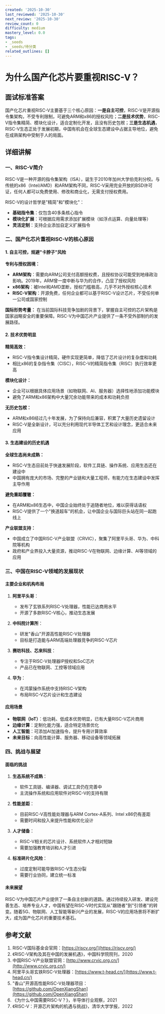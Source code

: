```yaml
---
created: '2025-10-30'
last_reviewed: '2025-10-30'
next_review: '2025-10-30'
review_count: 0
difficulty: medium
mastery_level: 0.0
tags:
- _seeds
- _seeds/待分类
related_outlines: []
---
```


# 为什么国产化芯片要重视RISC-V？

## 面试标准答案

国产化芯片重视RISC-V主要基于三个核心原因：**一是自主可控**，RISC-V是开源指令集架构，不受专利限制，可避免ARM和x86的授权风险；**二是技术优势**，RISC-V指令集精简、模块化设计，适合定制化开发，且没有历史包袱；**三是生态机遇**，RISC-V生态正处于发展初期，中国有机会在全球生态建设中占据主导地位，避免在成熟架构中受制于人的局面。

## 详细讲解

### 一、RISC-V简介

RISC-V是一种开源的指令集架构（ISA），诞生于2010年加州大学伯克利分校。与传统的x86（Intel/AMD）和ARM架构不同，RISC-V采用完全开放的BSD许可证，任何人都可以免费使用、修改和商业化，无需支付授权费用。

RISC-V的设计哲学是"精简"和"模块化"：
- **基础指令集**：仅包含40多条核心指令
- **模块化扩展**：可根据应用需求添加扩展模块（如浮点运算、向量处理等）
- **灵活定制**：支持企业添加自定义扩展指令

### 二、国产化芯片重视RISC-V的核心原因

#### 1. 自主可控，规避"卡脖子"风险

**专利与授权困境：**
- **ARM架构**：需要向ARM公司支付高额授权费，且授权协议可能受到地缘政治影响。2019年，ARM曾一度中断与华为的合作，凸显了授权风险
- **x86架构**：被Intel和AMD垄断，授权门槛极高，几乎不对外授权核心技术
- **RISC-V架构**：开源免费，任何企业都可以基于RISC-V设计芯片，不受任何单一公司或国家控制

**国际形势考量：**
在当前国际科技竞争加剧的背景下，掌握自主可控的芯片架构是国家战略安全的重要保障。RISC-V为中国芯片产业提供了一条不受外部制约的发展路径。

#### 2. 技术优势明显

**精简高效：**
- RISC-V指令集设计精简，硬件实现更简单，降低了芯片设计的复杂度和功耗
- 相比x86的复杂指令集（CISC），RISC-V的精简指令集（RISC）执行效率更高

**模块化设计：**
- 企业可以根据具体应用场景（如物联网、AI、服务器）选择性地添加功能模块
- 避免了ARM和x86架构中大量冗余功能带来的成本和功耗负担

**无历史包袱：**
- ARM和x86经过几十年发展，为了保持向后兼容，积累了大量历史遗留设计
- RISC-V是全新设计，可以充分利用现代半导体工艺和设计理念，更适合未来应用

#### 3. 生态建设的历史机遇

**全球生态尚未成熟：**
- RISC-V生态目前处于快速发展阶段，软件工具链、操作系统、应用生态还在建设中
- 中国拥有庞大的市场、完整的产业链和大量工程师，有能力在生态建设中发挥主导作用

**避免重蹈覆辙：**
- 在ARM和x86生态中，中国企业始终处于追随者地位，难以获得话语权
- RISC-V提供了一个"换道超车"的机会，让中国企业与国际巨头站在同一起跑线上

**产业联盟支持：**
- 中国成立了中国RISC-V产业联盟（CRVIC），聚集了阿里平头哥、华为、中科院等机构
- 政府和产业界投入大量资源，推动RISC-V在物联网、边缘计算、AI等领域的应用

### 三、中国在RISC-V领域的发展现状

#### 主要企业和机构布局

1. **阿里平头哥**：
   - 发布了玄铁系列RISC-V处理器，性能已达商用水平
   - 开源了多款RISC-V核心，推动生态发展

2. **中科院计算所**：
   - 研发"香山"开源高性能RISC-V处理器
   - 目标是打造能与ARM高端处理器竞争的RISC-V芯片

3. **赛昉科技、芯来科技**：
   - 专注于RISC-V处理器IP授权和SoC芯片
   - 产品已在物联网、工控等领域应用

4. **华为**：
   - 在鸿蒙操作系统中支持RISC-V架构
   - 布局RISC-V芯片设计和生态建设

#### 应用场景

- **物联网（IoT）**：低功耗、低成本优势明显，已有大量RISC-V芯片商用
- **边缘计算**：定制化能力强，适合特定场景优化
- **人工智能**：可添加AI加速指令，提升专用计算效率
- **未来目标**：向高性能计算、服务器、移动设备等领域拓展

### 四、挑战与展望

#### 面临的挑战

1. **生态系统不成熟**：
   - 软件工具链、编译器、调试工具仍在完善中
   - 主流操作系统和应用软件对RISC-V的支持有限

2. **性能差距**：
   - 目前RISC-V高性能处理器与ARM Cortex-A系列、Intel x86仍有差距
   - 需要时间和投入来提升性能和优化设计

3. **人才储备**：
   - RISC-V相关的芯片设计、系统软件人才相对短缺
   - 需要加强教育培训和人才引进

4. **标准碎片化风险**：
   - 过度定制可能导致RISC-V生态分裂
   - 需要行业协同，建立统一标准

#### 未来展望

RISC-V为中国芯片产业提供了一条自主创新的道路。通过持续投入研发、建设完善生态、培养专业人才，中国有望在RISC-V时代实现从"跟随者"到"引领者"的转变。随着5G、物联网、人工智能等新兴产业的发展，RISC-V的应用场景将不断扩大，成为国产化芯片的重要技术基石。

## 参考文献

1. RISC-V国际基金会官网：[https://riscv.org/](https://riscv.org/)
2. 《RISC-V架构及其在中国的发展机遇》，中国科学院院刊，2020
3. 中国RISC-V产业联盟官网：[http://www.crvic.org.cn/](http://www.crvic.org.cn/)
4. 阿里平头哥玄铁RISC-V处理器：[https://www.t-head.cn/](https://www.t-head.cn/)
5. "香山"开源高性能RISC-V处理器项目：[https://github.com/OpenXiangShan](https://github.com/OpenXiangShan)
6. 《为什么中国需要RISC-V？》，半导体行业观察，2021
7. 《RISC-V：开源芯片架构的机遇与挑战》，清华大学学报，2022

